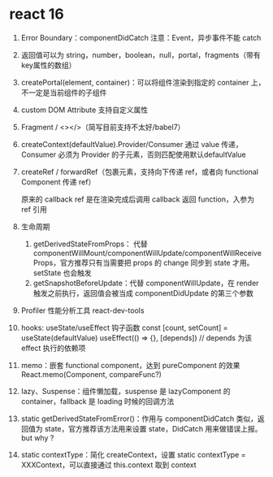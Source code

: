 # react 16

1. Error Boundary：componentDidCatch 注意：Event，异步事件不能 catch
    
2. 返回值可以为 string，number，boolean，null，portal，fragments（带有key属性的数组）

3. createPortal(element, container)：可以将组件渲染到指定的 container 上，不一定是当前组件的子组件

4. custom DOM Attribute 支持自定义属性

5. Fragment / <></>（简写目前支持不太好/babel7）

6. createContext(defaultValue).Provider/Consumer 通过 value 传递，Consumer 必须为 Provider 的子元素，否则匹配使用默认defaultValue

7. createRef / forwardRef（包裹元素，支持向下传递 ref，或者向 functional Component 传递 ref）
    
    原来的 callback ref 是在渲染完成后调用 callback 返回 function，入参为 ref 引用

8. 生命周期 
    1. getDerivedStateFromProps： 代替 componentWillMount/componentWillUpdate/componentWillReceiveProps，官方推荐只有当需要把 props 的 change 同步到 state 才用。setState 也会触发
    2. getSnapshotBeforeUpdate：代替 componentWillUpdate，在 render 触发之前执行，返回值会被当成 componentDidUpdate 的第三个参数

9. Profiler 性能分析工具 react-dev-tools

10. hooks: useState/useEffect 钩子函数
    const [count, setCount] = useState(defaultValue)
    useEffect(() => {}, [depends]) // depends 为该 effect 执行的依赖项

11. memo：嵌套 functional component，达到 pureComponent 的效果 React.memo(Component, compareFunc?) 

12. lazy、Suspense：组件懒加载，suspense 是 lazyComponent 的 container，fallback 是 loading 时候的回调方法

13. static getDerivedStateFromError()：作用与 componentDidCatch 类似，返回值为 state，官方推荐该方法用来设置 state，DidCatch 用来做错误上报。but why ?

14. static contextType：简化 createContext，设置 static contextType = XXXContext，可以直接通过 this.context 取到 context